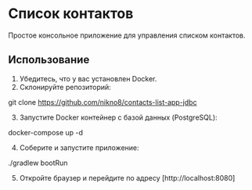 # Список контактов

Простое консольное приложение для управления списком контактов.

## Использование

1. Убедитесь, что у вас установлен Docker.
2. Склонируйте репозиторий:

git clone https://github.com/nikno8/contacts-list-app-jdbc

3. Запустите Docker контейнер с базой данных (PostgreSQL):

docker-compose up -d

4. Соберите и запустите приложение:

./gradlew bootRun

5. Откройте браузер и перейдите по адресу [http://localhost:8080]
